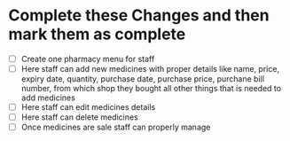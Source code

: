 # Complete these Changes and then mark them as complete

- [ ] Create one pharmacy menu for staff
- [ ] Here staff can add new medicines with proper details like name, price, expiry date, quantity, purchase date, purchase price, purchane bill number, from which shop they bought all other things that is needed to add medicines
- [ ] Here staff can edit medicines details
- [ ] Here staff can delete medicines
- [ ] Once medicines are sale staff can properly manage
